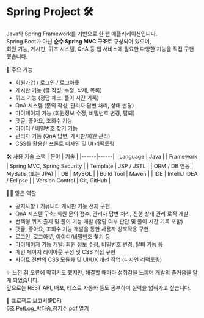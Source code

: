 # Spring Project 🛠
Java와 Spring Framework를 기반으로 한 웹 애플리케이션입니다.  
Spring Boot가 아닌 **순수 Spring MVC 구조**로 구성되어 있으며,  
회원 기능, 게시판, 퀴즈 시스템, QnA 등 웹 서비스에 필요한 다양한 기능을 직접 구현했습니다.


📌 주요 기능
- 회원가입 / 로그인 / 로그아웃
- 게시판 기능 (글 작성, 수정, 삭제, 목록)
- 퀴즈 기능 (정답 체크, 풀이 시간 기록)
- QnA 시스템 (문의 작성, 관리자 답변 처리, 상태 변경)
- 마이페이지 기능 (회원정보 수정, 비밀번호 변경, 탈퇴)
- 댓글, 좋아요, 조회수 기능
- 아이디 / 비밀번호 찾기 기능
- 관리자 기능 (QnA 답변, 게시판/회원 관리)
- CSS를 활용한 프론트 디자인 및 UI 리팩토링

🛠 사용 기술 스택
| 분야 | 기술 |
|------|------|
| Language | Java |
| Framework | Spring MVC, Spring Security |
| Template | JSP / JSTL |
| ORM / DB 연동 | MyBatis (또는 JPA) |
| DB | MySQL |
| Build Tool | Maven |
| IDE | IntelliJ IDEA / Eclipse |
| Version Control | Git, GitHub |


🙋‍♀️ 맡은 역할
- 공지사항 / 커뮤니티 게시판 기능 전체 구현
- QnA 시스템 구축: 회원 문의 접수, 관리자 답변 처리, 진행 상태 관리 로직 개발
- 선택형 퀴즈 출제 및 풀이 기능 개발 (정답 여부 판단 및 풀이 시간 기록 포함)
- 댓글, 좋아요, 조회수 기능 개발을 통한 사용자 상호작용 구현
- 로그인, 로그아웃, 아이디/비밀번호 찾기 등
- 마이페이지 기능 개발: 회원 정보 수정, 비밀번호 변경, 탈퇴 기능 등
- 메인 페이지 레이아웃 구성 및 CSS 직접 구현
- 사이트 전반의 CSS 모듈화 및 UI/UX 개선 작업 (디자인 리팩토링)


✨ 느낀 점
오류에 막히기도 했지만, 해결할 때마다 성취감을 느끼며 개발의 즐거움을 알게 되었습니다.  
앞으로는 REST API, 배포, 테스트 자동화 등도 공부하며 실력을 넓혀가고 싶습니다.


📄 프로젝트 보고서(PDF)  
[6조 PetLog_박다솜,창지수.pdf 열기](./6조%20PetLog_%EB%B0%95%EB%8B%A4%EC%86%9C,%EC%B0%BD%EC%A7%80%EC%88%98.pdf)
